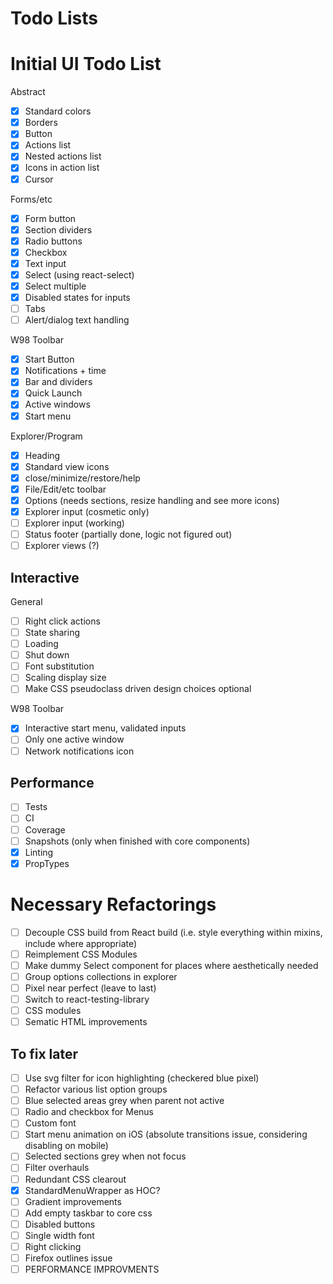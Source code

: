 # Todo Lists

# Initial UI Todo List

Abstract

- [x] Standard colors
- [x] Borders
- [x] Button
- [x] Actions list
- [x] Nested actions list
- [x] Icons in action list
- [x] Cursor

Forms/etc

- [x] Form button
- [x] Section dividers
- [x] Radio buttons
- [x] Checkbox
- [x] Text input
- [x] Select (using react-select)
- [x] Select multiple
- [x] Disabled states for inputs
- [ ] Tabs
- [ ] Alert/dialog text handling

W98 Toolbar

- [x] Start Button
- [x] Notifications + time
- [x] Bar and dividers
- [x] Quick Launch
- [x] Active windows
- [x] Start menu

Explorer/Program

- [x] Heading
- [x] Standard view icons
- [x] close/minimize/restore/help
- [x] File/Edit/etc toolbar
- [x] Options (needs sections, resize handling and see more icons)
- [x] Explorer input (cosmetic only)
- [ ] Explorer input (working)
- [ ] Status footer (partially done, logic not figured out)
- [ ] Explorer views (?)

## Interactive

General

- [ ] Right click actions
- [ ] State sharing
- [ ] Loading
- [ ] Shut down
- [ ] Font substitution
- [ ] Scaling display size
- [ ] Make CSS pseudoclass driven design choices optional

W98 Toolbar

- [x] Interactive start menu, validated inputs
- [ ] Only one active window
- [ ] Network notifications icon

## Performance

- [ ] Tests
- [ ] CI
- [ ] Coverage
- [ ] Snapshots (only when finished with core components)
- [x] Linting
- [x] PropTypes

# Necessary Refactorings

- [ ] Decouple CSS build from React build (i.e. style everything within mixins, include where appropriate)
- [ ] Reimplement CSS Modules
- [ ] Make dummy Select component for places where aesthetically needed
- [ ] Group options collections in explorer
- [ ] Pixel near perfect (leave to last)
- [ ] Switch to react-testing-library
- [ ] CSS modules
- [ ] Sematic HTML improvements

## To fix later

- [ ] Use svg filter for icon highlighting (checkered blue pixel)
- [ ] Refactor various list option groups
- [ ] Blue selected areas grey when parent not active
- [ ] Radio and checkbox for Menus
- [ ] Custom font
- [ ] Start menu animation on iOS (absolute transitions issue, considering disabling on mobile)
- [ ] Selected sections grey when not focus
- [ ] Filter overhauls
- [ ] Redundant CSS clearout
- [x] StandardMenuWrapper as HOC?
- [ ] Gradient improvements
- [ ] Add empty taskbar to core css
- [ ] Disabled buttons
- [ ] Single width font
- [ ] Right clicking
- [ ] Firefox outlines issue
- [ ] PERFORMANCE IMPROVMENTS
